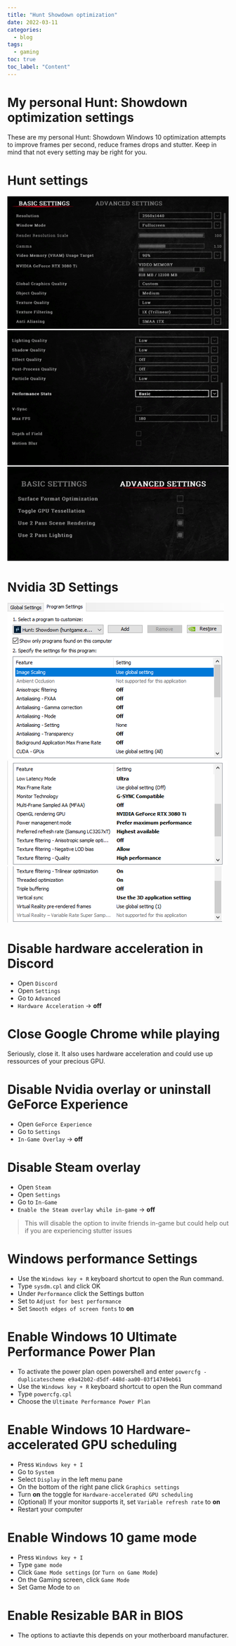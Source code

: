 ```yaml
---
title: "Hunt Showdown optimization"
date: 2022-03-11
categories:
  - blog
tags:
  - gaming
toc: true
toc_label: "Content"
---
```


# My personal Hunt: Showdown optimization settings
These are my personal Hunt: Showdown Windows 10 optimization attempts to improve frames per second, reduce frames drops and stutter. Keep in mind that not every setting may be right for you.

# Hunt settings
![settings1.png](/assets/images/2022-03-11/settings1.jpg)
![settings2.png](/assets/images/2022-03-11/settings2.jpg)
![settings3.png](/assets/images/2022-03-11/settings3.jpg)

# Nvidia 3D Settings
![1.png](/assets/images/2022-03-11/1.png)
![2.png](/assets/images/2022-03-11/2.png)
![3.png](/assets/images/2022-03-11/3.png)

# Disable hardware acceleration in Discord
- Open ```Discord```
- Open ```Settings```
- Go to ```Advanced```
- ```Hardware Acceleration``` -> **off**

# Close Google Chrome while playing 
Seriously, close it. It also uses hardware acceleration and could use up ressources of your precious GPU.

# Disable Nvidia overlay or uninstall GeForce Experience
- Open ```GeForce Experience```
- Go to ```Settings```
- ```In-Game Overlay``` -> **off**

# Disable Steam overlay
- Open ```Steam```
- Open ```Settings```
- Go to ```In-Game``` 
- ```Enable the Steam overlay while in-game``` -> **off** <br />
> This will disable the option to invite friends in-game but could help out if you are experiencing stutter issues

# Windows performance Settings
- Use the ```Windows key + R``` keyboard shortcut to open the Run command.
- Type ```sysdm.cpl``` and click OK
- Under ```Performance``` click the Settings button
- Set to ``` Adjust for best performance ```
- Set ```Smooth edges of screen fonts``` to **on**

# Enable Windows 10 Ultimate Performance Power Plan
- To activate the power plan open powershell and enter
```powercfg -duplicatescheme e9a42b02-d5df-448d-aa00-03f14749eb61```
- Use the ```Windows key + R``` keyboard shortcut to open the Run command
- Type ```powercfg.cpl```
- Choose the ```Ultimate Performance Power Plan```

# Enable Windows 10 Hardware-accelerated GPU scheduling
- Press ```Windows key + I```
- Go to ```System```
- Select ```Display``` in the left menu pane
- On the bottom of the right pane click ```Graphics settings```
- Turn **on** the toggle for ```Hardware-accelerated GPU scheduling```
- (Optional) If your monitor supports it, set ```Variable refresh rate``` to **on**
- Restart your computer

# Enable Windows 10 game mode
- Press ```Windows key + I```
- Type ```game mode```
- Click ```Game Mode settings``` (or ```Turn on Game Mode```)
- On the Gaming screen, click ```Game Mode```
- Set Game Mode to ```on```

# Enable  Resizable BAR in BIOS
- The options to actiavte this depends on your motherboard manufacturer.
